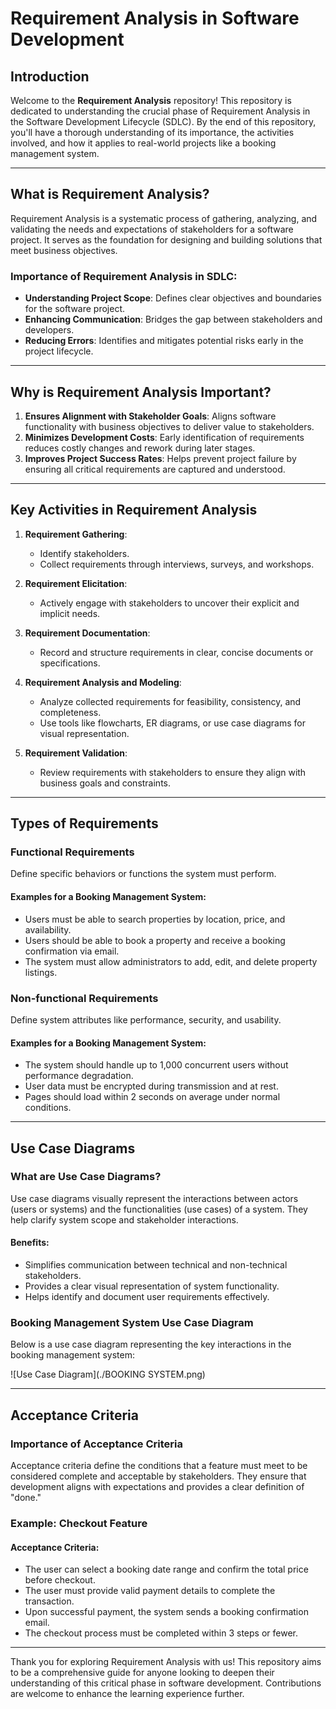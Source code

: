 # Requirement Analysis in Software Development

## Introduction
Welcome to the **Requirement Analysis** repository! This repository is dedicated to understanding the crucial phase of Requirement Analysis in the Software Development Lifecycle (SDLC). By the end of this repository, you'll have a thorough understanding of its importance, the activities involved, and how it applies to real-world projects like a booking management system.

---

## What is Requirement Analysis?
Requirement Analysis is a systematic process of gathering, analyzing, and validating the needs and expectations of stakeholders for a software project. It serves as the foundation for designing and building solutions that meet business objectives.

### Importance of Requirement Analysis in SDLC:
- **Understanding Project Scope**: Defines clear objectives and boundaries for the software project.
- **Enhancing Communication**: Bridges the gap between stakeholders and developers.
- **Reducing Errors**: Identifies and mitigates potential risks early in the project lifecycle.

---

## Why is Requirement Analysis Important?
1. **Ensures Alignment with Stakeholder Goals**: Aligns software functionality with business objectives to deliver value to stakeholders.
2. **Minimizes Development Costs**: Early identification of requirements reduces costly changes and rework during later stages.
3. **Improves Project Success Rates**: Helps prevent project failure by ensuring all critical requirements are captured and understood.

---

## Key Activities in Requirement Analysis
1. **Requirement Gathering**:
   - Identify stakeholders.
   - Collect requirements through interviews, surveys, and workshops.

2. **Requirement Elicitation**:
   - Actively engage with stakeholders to uncover their explicit and implicit needs.

3. **Requirement Documentation**:
   - Record and structure requirements in clear, concise documents or specifications.

4. **Requirement Analysis and Modeling**:
   - Analyze collected requirements for feasibility, consistency, and completeness.
   - Use tools like flowcharts, ER diagrams, or use case diagrams for visual representation.

5. **Requirement Validation**:
   - Review requirements with stakeholders to ensure they align with business goals and constraints.

---

## Types of Requirements
### Functional Requirements
Define specific behaviors or functions the system must perform.

#### Examples for a Booking Management System:
- Users must be able to search properties by location, price, and availability.
- Users should be able to book a property and receive a booking confirmation via email.
- The system must allow administrators to add, edit, and delete property listings.

### Non-functional Requirements
Define system attributes like performance, security, and usability.

#### Examples for a Booking Management System:
- The system should handle up to 1,000 concurrent users without performance degradation.
- User data must be encrypted during transmission and at rest.
- Pages should load within 2 seconds on average under normal conditions.

---

## Use Case Diagrams
### What are Use Case Diagrams?
Use case diagrams visually represent the interactions between actors (users or systems) and the functionalities (use cases) of a system. They help clarify system scope and stakeholder interactions.

#### Benefits:
- Simplifies communication between technical and non-technical stakeholders.
- Provides a clear visual representation of system functionality.
- Helps identify and document user requirements effectively.

### Booking Management System Use Case Diagram
Below is a use case diagram representing the key interactions in the booking management system:

![Use Case Diagram](./BOOKING SYSTEM.png)

---

## Acceptance Criteria
### Importance of Acceptance Criteria
Acceptance criteria define the conditions that a feature must meet to be considered complete and acceptable by stakeholders. They ensure that development aligns with expectations and provides a clear definition of "done."

### Example: Checkout Feature
#### Acceptance Criteria:
- The user can select a booking date range and confirm the total price before checkout.
- The user must provide valid payment details to complete the transaction.
- Upon successful payment, the system sends a booking confirmation email.
- The checkout process must be completed within 3 steps or fewer.

---

Thank you for exploring Requirement Analysis with us! This repository aims to be a comprehensive guide for anyone looking to deepen their understanding of this critical phase in software development. Contributions are welcome to enhance the learning experience further.
